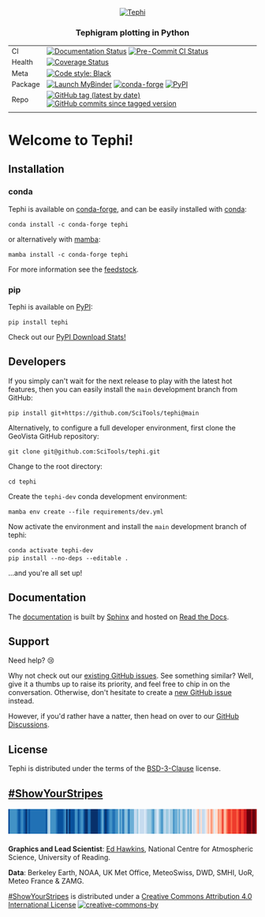 <p align="center">
<a href="https://tephi.readthedocs.io/en/latest/">
    <img src="https://scitools.github.io/tephi/tephi-logo-200-137.png" alt="Tephi">
</a>
</p>

<h3 align="center"><strong>Tephigram plotting in Python</strong></h3>

|         |                                                                                                                                                                                                                                                                                                                             |
|---------|-----------------------------------------------------------------------------------------------------------------------------------------------------------------------------------------------------------------------------------------------------------------------------------------------------------------------------|
| CI      | [![Documentation Status](https://readthedocs.org/projects/tephi/badge/?version=latest)](https://readthedocs.org/projects/tephi/) [![Pre-Commit CI Status](https://results.pre-commit.ci/badge/github/SciTools/tephi/main.svg)](https://results.pre-commit.ci/latest/github/SciTools/tephi/main)                             |
| Health  | [![Coverage Status](https://coveralls.io/repos/github/SciTools/tephi/badge.svg?branch=main)](https://coveralls.io/github/SciTools/tephi?branch=main)                                                                                                                                                                        |
| Meta    | [![Code style: Black](https://img.shields.io/badge/code%20style-black-000000.svg)](https://github.com/psf/black)                                                                                                                                                                                                            | 
| Package | [![Launch MyBinder](https://mybinder.org/badge_logo.svg)](https://mybinder.org/v2/gh/SciTools/tephi/main?filepath=index.ipynb) [![conda-forge](https://img.shields.io/conda/vn/conda-forge/tephi)](https://anaconda.org/conda-forge/tephi)  [![PyPI](https://img.shields.io/pypi/v/tephi)](https://pypi.org/project/tephi/) |
| Repo    | [![GitHub tag (latest by date)](https://img.shields.io/github/v/tag/scitools/tephi?color=orange)](https://github.com/SciTools/tephi/releases) [![GitHub commits since tagged version](https://img.shields.io/github/commits-since/scitools/tephi/latest/main)](https://github.com/SciTools/tephi/commits/main)              |
|         |                                                                                                                                                                                                                                                                                                                             |

# Welcome to Tephi!

## Installation

### conda

Tephi is available on [conda-forge](https://anaconda.org/conda-forge/tephi), and can be easily installed with [conda](https://docs.conda.io/projects/conda/en/latest/index.html):
```shell
conda install -c conda-forge tephi
```
or alternatively with [mamba](https://github.com/mamba-org/mamba):
```shell
mamba install -c conda-forge tephi
```
For more information see the [feedstock](https://github.com/conda-forge/tephi-feedstock).

### pip

Tephi is available on [PyPI](https://pypi.org/project/tephi/):

```shell
pip install tephi
```
Check out our [PyPI Download Stats!](https://pypistats.org/packages/tephi)

## Developers

If you simply can't wait for the next release to play with the latest hot features, then you can easily
install the `main` development branch from GitHub:
```shell
pip install git+https://github.com/SciTools/tephi@main
```

Alternatively, to configure a full developer environment, first clone the GeoVista GitHub repository:
```shell
git clone git@github.com:SciTools/tephi.git
```
Change to the root directory:
```shell
cd tephi
```
Create the `tephi-dev` conda development environment:
```shell
mamba env create --file requirements/dev.yml
```
Now activate the environment and install the `main` development branch of tephi:
```shell
conda activate tephi-dev
pip install --no-deps --editable .
```

...and you're all set up!

## Documentation

The [documentation](https://tephi.readthedocs.io/en/latest/) is built by [Sphinx](https://www.sphinx-doc.org/en/master/) and hosted on [Read the Docs](https://docs.readthedocs.io/en/stable/).


## Support

Need help? 😢

Why not check out our [existing GitHub issues](https://github.com/SciTools/tephi/issues). See something similar?
Well, give it a thumbs up to raise its priority, and feel free to chip in on the conversation. Otherwise, don't hesitate to
create a [new GitHub issue](https://github.com/SciTools/tephi/issues/new/choose) instead.

However, if you'd rather have a natter, then head on over to our
[GitHub Discussions](https://github.com/SciTools/tephi/discussions).

## License

Tephi is distributed under the terms of the [BSD-3-Clause](https://spdx.org/licenses/BSD-3-Clause.html) license.

## [#ShowYourStripes](https://showyourstripes.info/s/globe)

<h4 align="center">
  <a href="https://showyourstripes.info/s/globe">
    <img src="https://raw.githubusercontent.com/ed-hawkins/show-your-stripes/master/2021/GLOBE---1850-2021-MO.png"
         height="50" width="800"
         alt="#showyourstripes Global 1850-2021"></a>
</h4>

**Graphics and Lead Scientist**: [Ed Hawkins](http://www.met.reading.ac.uk/~ed/home/index.php), National Centre for Atmospheric Science, University of Reading.

**Data**: Berkeley Earth, NOAA, UK Met Office, MeteoSwiss, DWD, SMHI, UoR, Meteo France & ZAMG.

<p>
<a href="https://showyourstripes.info/s/globe">#ShowYourStripes</a> is distributed under a
<a href="https://creativecommons.org/licenses/by/4.0/">Creative Commons Attribution 4.0 International License</a>
<a href="https://creativecommons.org/licenses/by/4.0/">
  <img src="https://i.creativecommons.org/l/by/4.0/80x15.png" alt="creative-commons-by" style="border-width:0"></a>
</p>

<br>
